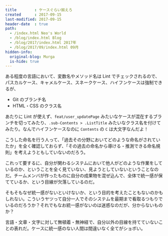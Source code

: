 ```yaml
---
title        : ケースぐらい揃えろ
created      : 2017-09-15
last-modified: 2017-09-15
header-date  : true
path:
  - /index.html Neo's World
  - /blog/index.html Blog
  - /blog/2017/index.html 2017年
  - /blog/2017/09/index.html 09月
hidden-info:
  original-blog: Murga
  is-hide: true
---
```


ある程度の言語において、変数名やメソッド名は Lint でチェックされるので、パスカルケース、キャメルケース、スネークケース、ハイフンケースは強制できるが、

- Git のブランチ名
- HTML・CSS のクラス名

あたりに Lint が使えず、`feat/user_updatePage` みたいなケースが混在するブランチを切ってみたり、`.sub-Contents > .ListTitle` みたいなクラス名を付けてみたり。なんでハイフンケースなのに `Contents` の `C` は大文字なんだよ！

こうした命名を行う人って、「過去その分野においてどのような命名がされていたか」を全く確認しておらず、「その過去の命名から導ける・推測できる命名規則」を考えようともしていないのだろう。

これって要するに、自分が関わるシステムにおいて他人がどのような作業をしているのか、ということを全く見ていない、見ようとしていないということなのだ。チームメンバが作ったものに自分の成果物を混ぜ込んで、全体で統一感が保てているか、という目線が欠落しているのだ。

そもそもなぜ統一感がないといけないか、という目的を考えたこともないのかもしれない。こういうヤツって自分一人でそのシステムを最期まで看取るつもりでいるのだろうか？それでもなお統一感がないのは迷惑なのだが、分からないものか？

言語・文章・文字に対して無頓着・無神経で、自分以外の目線を持てていないことの表れだ。ケースに統一感のない人間は間違いなく全てがショボい。
